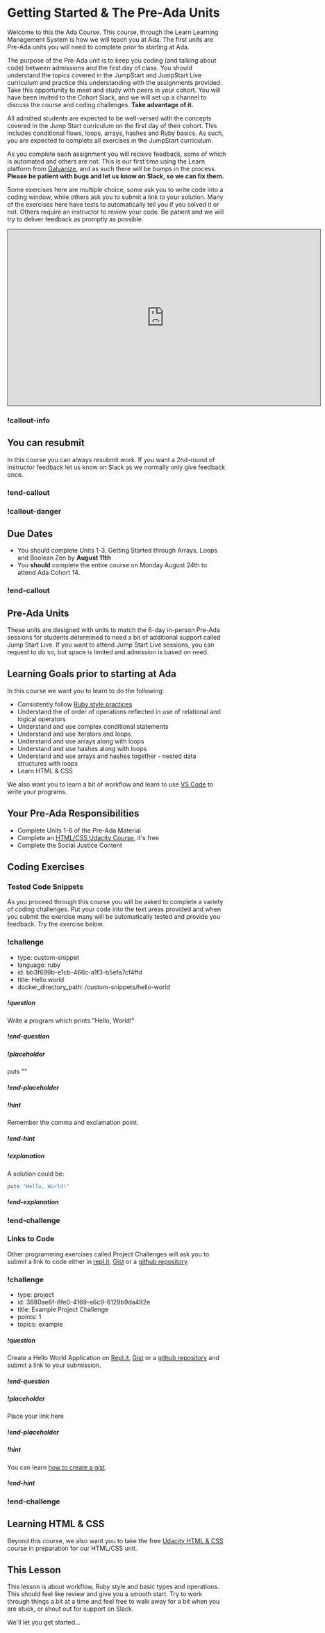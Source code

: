 # Getting Started & The Pre-Ada Units

Welcome to this the Ada Course.  This course, through the Learn Learning Management System is how we will teach you at Ada.  The first units are Pre-Ada units you will need to complete prior to starting at Ada.  

The purpose of the Pre-Ada unit is to keep you coding (and talking about code) between admissions and the first day of class. You should understand the topics covered in the JumpStart and JumpStart Live curriculum and practice this understanding with the assignments provided. Take this opportunity to meet and study with peers in your cohort.  You will have been invited to the Cohort Slack, and we will set up a channel to discuss the course and coding challenges.  **Take advantage of it.**

All admitted students are expected to be well-versed with the concepts covered in the Jump Start curriculum on the first day of their cohort. This includes conditional flows, loops, arrays, hashes and Ruby basics. As such, you are expected to complete all exercises in the JumpStart curriculum.  

As you complete each assignment you will recieve feedback, some of which is automated and others are not.  This is our first time using the Learn platform from [Galvanize](https://www.galvanize.com/), and as such there will be bumps in the process.  **Please be patient with bugs and let us know on Slack, so we can fix them.**

Some exercises here are multiple choice, some ask you to write code into a coding window, while others ask you to submit a link to your solution.  Many of the exercises here have tests to automatically tell you if you solved it or not.  Others require an instructor to review your code.  Be patient and we will try to deliver feedback as promptly as possible.  

<iframe src="https://adaacademy.hosted.panopto.com/Panopto/Pages/Embed.aspx?id=d10f79f1-9a90-4a99-bd97-abf301681569&autoplay=false&offerviewer=true&showtitle=true&showbrand=false&start=0&interactivity=all" style="width: 720px; height: 405px; border: 1px solid #464646;" allowfullscreen allow="autoplay"></iframe>

<!-- available callout types: info, success, warning, danger, secondary  -->
### !callout-info

## You can resubmit

In this course you can always resubmit work.  If you want a 2nd-round of instructor feedback let us know on Slack as we normally only give feedback once.

### !end-callout

<!-- available callout types: info, success, warning, danger, secondary  -->
### !callout-danger

## Due Dates

* You should complete Units 1-3, Getting Started through Arrays, Loops and Boolean Zen by **August 11th**
* You **should** complete the entire course on Monday August 24th to attend Ada Cohort 14.

### !end-callout

## Pre-Ada Units

These units are designed with units to match the 6-day in-person Pre-Ada sessions for students determined to need a bit of additional support called Jump Start Live.  If you want to attend Jump Start Live sessions, you can request to do so, but space is limited and admission is based on need.

## Learning Goals prior to starting at Ada

In this course we want you to learn to do the following:

*  Consistently follow [Ruby style practices](https://github.com/rubocop-hq/ruby-style-guide)
*  Understand the of order of operations reflected in use of relational and logical operators
*  Understand and use complex conditional statements
*  Understand and use iterators and loops
*  Understand and use arrays along with loops
*  Understand and use hashes along with loops
*  Understand and use arrays and hashes together - nested data structures with loops
*  Learn HTML & CSS

We also want you to learn a bit of workflow and learn to use [VS Code](https://code.visualstudio.com/) to write your programs.

## Your Pre-Ada Responsibilities

* Complete Units 1-6 of the Pre-Ada Material
* Complete an [HTML/CSS Udacity Course](https://www.udacity.com/course/intro-to-html-and-css--ud001), it's free
* Complete the Social Justice Content

## Coding Exercises

### Tested Code Snippets

As you proceed through this course you will be asked to complete a variety of coding challenges.  Put your code into the text areas provided and when you submit the exercise many will be automatically tested and provide you feedback.  Try the exercise below.

<!-- >>>>>>>>>>>>>>>>>>>>>> BEGIN CHALLENGE >>>>>>>>>>>>>>>>>>>>>> -->
<!-- Replace everything in square brackets [] and remove brackets  -->

### !challenge

* type: custom-snippet
* language: ruby
* id: bb3f699b-e1cb-466c-a1f3-b5efa7cf4ffd
* title: Hello world
* docker_directory_path: /custom-snippets/hello-world
<!-- * points: [1] (optional, the number of points for scoring as a checkpoint) -->
<!-- * topics: [python, pandas] (optional the topics for analyzing points) -->

##### !question

Write a program which prints "Hello, World!"

##### !end-question

##### !placeholder

puts ""

##### !end-placeholder

<!-- other optional sections -->
##### !hint

Remember the comma and exclamation point.

##### !end-hint
<!-- !rubric - !end-rubric (markdown, instructors can see while scoring a checkpoint) -->
##### !explanation

A solution could be:  

```ruby
puts "Hello, World!"
```

##### !end-explanation

### !end-challenge

<!-- ======================= END CHALLENGE ======================= -->

### Links to Code

Other programming exercises called Project Challenges will ask you to submit a link to code either in [repl.it](https://repl.it), [Gist](https://gist.github.com) or a [github repository](https://github.com/).

<!-- >>>>>>>>>>>>>>>>>>>>>> BEGIN CHALLENGE >>>>>>>>>>>>>>>>>>>>>> -->
<!-- Replace everything in square brackets [] and remove brackets  -->

### !challenge

* type: project
* id: 3680ae6f-8fe0-4169-a6c9-6129b9da492e
* title: Example Project Challenge
* points: 1
* topics: example

##### !question

Create a Hello World Application on [Repl.it](https://repl.it), [Gist](https://gist.github.com) or a [github repository](https://github.com/) and submit a link to your submission.

##### !end-question

##### !placeholder

Place your link here

##### !end-placeholder

<!-- other optional sections -->
##### !hint 

You can learn [how to create a gist](https://docs.github.com/en/github/writing-on-github/creating-gists).

##### !end-hint

<!-- !rubric - !end-rubric (markdown, instructors can see while scoring a checkpoint) -->
<!-- !explanation - !end-explanation (markdown, students can see after answering correctly) -->

### !end-challenge

<!-- ======================= END CHALLENGE ======================= -->


## Learning HTML & CSS 

Beyond this course, we also want you to take the free [Udacity HTML & CSS](https://www.udacity.com/course/intro-to-html-and-css--ud001)  course in preparation for our HTML/CSS unit.

## This Lesson

This lesson is about workflow, Ruby style and basic types and operations.  This should feel like review and give you a smooth start.  Try to work through things a bit at a time and feel free to walk away for a bit when you are stuck, or shout out for support on Slack.  

We'll let you get started...
